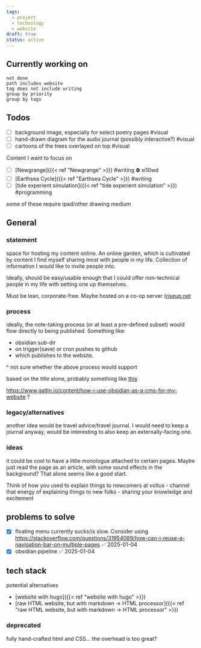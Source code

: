 ```yaml
---
tags:
  - project
  - technology
  - website
draft: true
status: active
---
```


##  Currently working on

```tasks
not done
path includes website
tag does not include writing 
group by priority
group by tags

```


## Todos
- [ ] background image, especially for select poetry pages #visual
- [ ] hand-drawn diagram for the audio journal (possibly interactive?) #visual
- [ ] cartoons of the trees overlayed on top #visual

Content I want to focus on

- [ ] [Newgrange]({{< ref "Newgrange" >}}) #writing ⛔ xi10wd
- [ ] [Earthsea Cycle]({{< ref "Earthsea Cycle" >}}) #writing
- [ ] [tide experient simulation]({{< ref "tide experient simulation" >}}) #programming

some of these require ipad/other drawing medium
## General
### statement
space for hosting my content online.
An online garden, which is cultivated by content I find myself sharing most with people in my life. Collection of information I would like to invite people into.

Ideally, should be easy/usable enough that I could offer non-technical people in my life with setting one up themselves.

Must be lean, corporate-free. Maybe hosted on a co-op server ([riseup.net](https://riseup.net/en())

### process
ideally, the note-taking process (or at least a pre-defined subset) would flow directly to being published.
Something like:
* obsidian sub-dir
* on trigger(save) or cron pushes to github
* which publishes to the website. 

^ not sure whether the above process would support 

based on the title alone, probably something like [this](https://www.gatlin.io/content/how-i-use-obsidian-as-a-cms-for-my-website)


https://www.gatlin.io/content/how-i-use-obsidian-as-a-cms-for-my-website ?


### legacy/alternatives
another idea would be travel advice/travel journal. I would need to keep a journal anyway, would be interesting to also keep an externally-facing one.

### ideas 
it could be cool to have a little monologue attached to certain pages. Maybe just read the page as an article, with some sound effects in the background? That alone seems like a good start.

Think of how you used to explain things to newcomers at voltus - channel that energy of explaining things to new folks - sharing your knowledge and excitement
## problems to solve 
- [x] floating menu currently sucks/is slow. Consider using https://stackoverflow.com/questions/31954089/how-can-i-reuse-a-navigation-bar-on-multiple-pages ✅ 2025-01-04
- [x] obsidian pipeline ✅ 2025-01-04

## tech stack
potential alternatives

- [website with hugo]({{< ref "website with hugo" >}})
-  [raw HTML website, but with markdown -> HTML processor]({{< ref "raw HTML website, but with markdown -> HTML processor" >}})
### deprecated
fully hand-crafted html and CSS... the overhead is too great?
